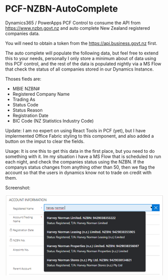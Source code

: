 # PCF-NZBN-AutoComplete
Dynamics365 / PowerApps PCF Control to consume the API from https://www.nzbn.govt.nz and auto complete New Zealand registered companies data.

You will need to obtain a token from the https://api.business.govt.nz first.

The auto complete will populate the following data, but feel free to extend this to your needs, personally I only store a minimum about of data using this PCF control, and the rest of the data is populated nightly via a MS Flow that check the status of all companies stored in our Dynamics Instance.

Thoses fieds are:
* MBIE NZBN#
* Registered Company Name
* Trading As
* Status Code
* Status Reason
* Registration Date
* BIC Code (NZ Statistics Industry Code)

Update:
I am no expert on using React Tools in PCF (yet), but I have implermented Office Fabric styling to this component, and also added a button on the imput to clear the fields.

Usage:
It is one this to get this data in the first place, but you need to do something with it.  Im my situation i have a MS Flow that is scheduled to run each night, and check the companies status using the NZBN. If the companys status changes from anything other than 50, then we flag the account so that the users in dynamics know not to trade on credit with them.


Screenshot:

![Screenshot](screenshot.png)


